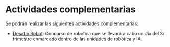 # Actividades complementarias

Se podrán realizar las siguientes actividades complementarias:

- [Desafio Robot](https://www.cac.es/es/web/desafiorobot.html): Concurso de robótica que se llevará a cabo un día del 3r trimestre enmarcado dentro de las unidades de robótica y IA.

